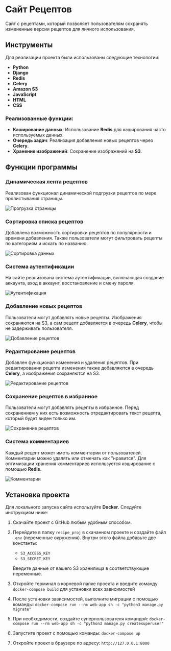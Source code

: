 # Сайт Рецептов

Сайт с рецептами, который позволяет пользователям сохранять измененные версии рецептов для личного использования.

## Инструменты

Для реализации проекта были использованы следующие технологии:

- **Python**
- **Django**
- **Redis**
- **Celery**
- **Amazon S3**
- **JavaScript**
- **HTML**
- **CSS**

### Реализованные функции:

- **Кэширование данных**: Использование **Redis** для кэширования часто используемых данных.
- **Очередь задач**: Реализация добавления новых рецептов через **Celery**.
- **Хранение изображений**: Сохранение изображений на **S3**.

## Функции программы

### Динамическая лента рецептов

Реализован функционал динамической подгрузки рецептов по мере пролистывания страницы.

![Прогрузка страницы](https://i.imgur.com/0td0iv1.gif)

### Сортировка списка рецептов

Добавлена возможность сортировки рецептов по популярности и времени добавления. Также пользователи могут фильтровать рецепты по категориям и искать по названию.

![Сортировка данных](https://i.imgur.com/t5BnNcH.gif)

### Система аутентификации

На сайте реализована система аутентификации, включающая создание аккаунта, вход в аккаунт, восстановление и смену пароля.

![Аутентификация](https://i.imgur.com/Xl0BVKn.gif)

### Добавление новых рецептов

Пользователи могут добавлять новые рецепты. Изображения сохраняются на S3, а сам рецепт добавляется в очередь **Celery**, чтобы не задерживать пользователя.

![Добавление рецептов](https://i.imgur.com/NRz7gbE.gif)

### Редактирование рецептов

Добавлен функционал изменения и удаления рецептов. При редактировании рецепта изменения также добавляются в очередь **Celery**, а изображения сохраняются на S3.

![Редактирование рецептов](https://i.imgur.com/nmzezXS.gif)

### Сохранение рецептов в избранное

Пользователи могут добавлять рецепты в избранное. Перед сохранением у них есть возможность отредактировать текст рецепта, который будет виден только им.

![Сохранение рецептов](https://i.imgur.com/aNVIESO.gif)

### Система комментариев

Каждый рецепт может иметь комментарии от пользователей. Комментарии можно удалять или отмечать как "нравится". Для оптимизации хранения комментариев используется кэширование с помощью **Redis**.

![Комментарии](https://i.imgur.com/aFNEBXH.gif)

## Установка проекта

Для локального запуска сайта используйте **Docker**. Следуйте инструкциям ниже:

1. Скачайте проект с GitHub любым удобным способом.
2. Перейдите в папку `recipe_proj` в скачанном проекте и создайте файл `.env` (переменные окружения). Внутри этого файла добавьте две константы:

   - `S3_ACCESS_KEY`
   - `S3_SECRET_KEY`

   Введите данные от вашего S3 хранилища в соответствующие переменные.
3. Откройте терминал в корневой папке проекта и введите команду `docker-compose build` для установки всех зависимостей
4. После установки зависимостей, выполните миграции с помощью команды: `docker-compose run --rm web-app sh -c "python3 manage.py migrate"`
5. При необходимости, создайте суперпользователя командой: `docker-compose run --rm web-app sh -c "python3 manage.py createsuperuser"`
6. Запустите проект с помощью команды: `docker-compose up`
7. Откройте проект в браузере по адресу: `http://127.0.0.1:8000`

